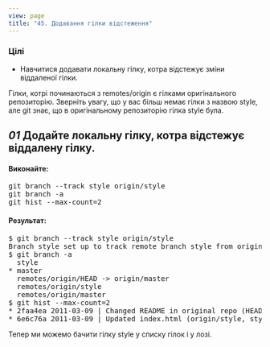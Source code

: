 ```yaml
---
view: page
title: "45. Додавання гілки відстеження"
---
```


<h3>Цілі</h3>

<ul><li>Навчитися додавати локальну гілку, котра відстежує зміни віддаленої гілки.</li></ul>

<p>Гілки, котрі починаються з remotes/origin є гілками оригінального репозиторію. Зверніть увагу, що у вас більш немає гілки з назвою style, але git знає, що в оригінальному репозиторію гілка style була.</p>

<h2><em>01</em> Додайте локальну гілку, котра відстежує віддалену гілку.</h2>

<h4 class="h4-pre">Виконайте:</h4>

<pre class="instructions">git branch --track style origin/style
git branch -a
git hist --max-count=2</pre>

<h4 class="h4-pre">Результат:</h4>

<pre class="sample">$ git branch --track style origin/style
Branch style set up to track remote branch style from origin.
$ git branch -a
  style
* master
  remotes/origin/HEAD -&gt; origin/master
  remotes/origin/style
  remotes/origin/master
$ git hist --max-count=2
* 2faa4ea 2011-03-09 | Changed README in original repo (HEAD, origin/master, origin/HEAD, master) [Alexander Shvets]
* 6e6c76a 2011-03-09 | Updated index.html (origin/style, style) [Alexander Shvets]</pre>

<p>Тепер ми можемо бачити гілку style у списку гілок і у лозі.</p>
